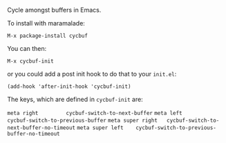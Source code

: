 Cycle amongst buffers in Emacs.

To install with maramalade:

`M-x package-install cycbuf`

You can then:

`M-x cycbuf-init`

or you could add a post init hook to do that to your `init.el`:

`(add-hook 'after-init-hook 'cycbuf-init)`

The keys, which are defined in `cycbuf-init` are:

`meta right         cycbuf-switch-to-next-buffer`
`meta left          cycbuf-switch-to-previous-buffer`
`meta super right   cycbuf-switch-to-next-buffer-no-timeout`
`meta super left    cycbuf-switch-to-previous-buffer-no-timeout`

